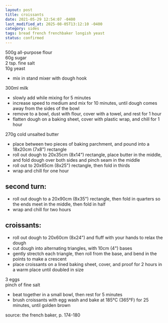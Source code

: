 ```yaml
---
layout: post
title: croissants
date: 2021-05-29 12:54:07 -0400
last_modified_at: 2025-08-05T13:12:10 -0400
category: sides
tags: bread french frenchbaker longish yeast
status: confirmed
---
```


500g all-purpose flour  
60g sugar  
2 tsp. fine salt  
10g yeast  
* mix in stand mixer with dough hook

300ml milk  
* slowly add while mixing for 5 minutes
* increase speed to medium and mix for 10 minutes, until dough comes away from the
  sides of the bowl
* remove to a bowl, dust with flour, cover with a towel, and rest for 1 hour
* flatten dough on a baking sheet, cover with plastic wrap, and chill for 1 hour

270g cold unsalted butter  
* place between two pieces of baking parchment, and pound into a 18x20cm (7x8")
  rectangle
* roll out dough to 20x35cm (8x14") rectangle, place butter in the middle, and fold
  dough over both sides and pinch seam in the middle
* roll out to 20x65cm (8x25") rectangle, then fold in thirds
* wrap and chill for one hour

## second turn:

* roll out dough to a 20x90cm (8x35") rectangle, then fold in quarters so the ends
  meet in the middle, then fold in half
* wrap and chill for two hours

## croissants:

* roll out dough to 20x60cm (8x24") and fluff with your hands to relax the dough
* cut dough into alternating triangles, with 10cm (4") bases
* gently strectch each triangle, then roll from the base, and bend in the points
  to make a crescent
* place croissants on a lined baking sheet, cover, and proof for 2 hours in a warm
  place until doubled in size

3 eggs  
pinch of fine salt  
* beat together in a small bowl, then rest for 5 minutes
* brush croissants with egg wash and bake at 185°C (365°F) for 25 minutes, until
  golden brown

source: the french baker, p. 174-180
